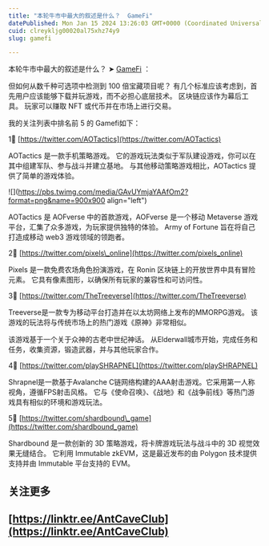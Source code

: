 ```yaml
---
title: "本轮牛市中最大的叙述是什么？  GameFi"
datePublished: Mon Jan 15 2024 13:26:03 GMT+0000 (Coordinated Universal Time)
cuid: clreykljg00020al75xhz74y9
slug: gamefi

---
```


本轮牛市中最大的叙述是什么？ ➤ [GameFi](https://twitter.com/hashtag/GameFi?src=hashtag_click) ：

但如何从数千种可选项中检测到 100 倍宝藏项目呢？ 有几个标准应该考虑到，首先用户应该能够下载并玩游戏，而不必担心底层技术。 区块链应该作为幕后工具。 玩家可以赚取 NFT 或代币并在市场上进行交易。

我的关注列表中排名前 5 的 Gamefi如下：  

1⃣️ [https://twitter.com/AOTactics](https://twitter.com/AOTactics)

AOTactics 是一款手机策略游戏。 它的游戏玩法类似于军队建设游戏，你可以在其中组建军队、参与战斗并建立基地。 与其他移动策略游戏相比，AOTactics 提供了简单的游戏体验。

![](https://pbs.twimg.com/media/GAvUYmjaYAAfOm2?format=png&name=900x900 align="left")

AOTactics 是 AOFverse 中的首款游戏，AOFverse 是一个移动 Metaverse 游戏平台，汇集了众多游戏，为玩家提供独特的体验。 Army of Fortune 旨在将自己打造成移动 web3 游戏领域的领跑者。

2⃣️ [https://twitter.com/pixels\_online](https://twitter.com/pixels_online)

Pixels 是一款免费农场角色扮演游戏，在 Ronin 区块链上的开放世界中具有冒险元素。 它具有像素图形，以确保所有玩家的兼容性和可访问性。

3⃣️ [https://twitter.com/TheTreeverse](https://twitter.com/TheTreeverse)

Treeverse是一款专为移动平台打造并在以太坊网络上发布的MMORPG游戏。 该游戏的玩法将与传统市场上的热门游戏《原神》非常相似。

该游戏基于一个关于众神的古老中世纪神话。 从Elderwall城市开始，完成任务和任务，收集资源，锻造武器，并与其他玩家合作。

4⃣️ [https://twitter.com/playSHRAPNEL](https://twitter.com/playSHRAPNEL)

Shrapnel是一款基于Avalanche C链网络构建的AAA射击游戏。它采用第一人称视角，遵循FPS射击风格。 它与《使命召唤》、《战地》和《战争前线》等热门游戏具有相似的环境和游戏玩法。

5⃣️ [https://twitter.com/shardbound\_game](https://twitter.com/shardbound_game)

Shardbound 是一款创新的 3D 策略游戏，将卡牌游戏玩法与战斗中的 3D 视觉效果无缝结合。 它利用 Immutable zkEVM，这是最近发布的由 Polygon 技术提供支持并由 Immutable 平台支持的 EVM。

## 关注更多  

## [https://linktr.ee/AntCaveClub](https://linktr.ee/AntCaveClub)